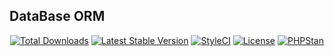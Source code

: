 ## DataBase ORM
<p align="center">
    <a href="https://packagist.org/packages/shoyim/php-orm"><img src="https://img.shields.io/packagist/dt/shoyim/php-orm" alt="Total Downloads"></a>
    <a href="https://packagist.org/packages/shoyim/php-orm"><img src="https://img.shields.io/packagist/v/shoyim/php-orm" alt="Latest Stable Version"></a>
    <a href="https://github.styleci.io/repos/433058724?branch=master"><img src="https://github.styleci.io/repos/433058724/shield?branch=master" alt="StyleCI"></a>
    <a href="https://packagist.org/packages/shoyimobloqulov/php-orm"><img src="https://img.shields.io/packagist/l/shoyimobloqulov/php-orm" alt="License"></a>
    <a href="https://phpstan.org/"><img src="https://img.shields.io/badge/PHPStan-level%206-brightgreen.svg?style=flat" alt="PHPStan"></a>
</p>
